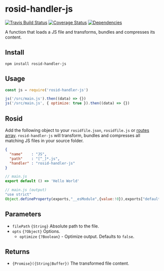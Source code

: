 # rosid-handler-js

[![Travis Build Status](https://travis-ci.org/electerious/rosid-handler-js.svg?branch=master)](https://travis-ci.org/electerious/rosid-handler-js) [![Coverage Status](https://coveralls.io/repos/github/electerious/rosid-handler-js/badge.svg?branch=master)](https://coveralls.io/github/electerious/rosid-handler-js?branch=master) [![Dependencies](https://david-dm.org/electerious/rosid-handler-js.svg)](https://david-dm.org/electerious/rosid-handler-js#info=dependencies)

A function that loads a JS file and transforms, bundles and compresses its content.

## Install

```
npm install rosid-handler-js
```

## Usage

```js
const js = require('rosid-handler-js')

js('/src/main.js').then((data) => {})
js('/src/main.js', { optimize: true }).then((data) => {})
```

## Rosid

Add the following object to your `rosidfile.json`, `rosidfile.js` or [routes array](https://github.com/electerious/Rosid#routes). `rosid-handler-js` will transform, bundles and compresses all matching JS files in your source folder.

```json
{
  "name"    : "JS",
  "path"    : "[^_]*.js",
  "handler" : "rosid-handler-js"
}
```

```js
// main.js
export default () => 'Hello World'
```

```js
// main.js (output)
"use strict"
Object.defineProperty(exports,"__esModule",{value:!0}),exports["default"]=function(){return"Hello World"}
```

## Parameters

- `filePath` `{String}` Absolute path to the file.
- `opts` `{?Object}` Options.
	- `optimize` `{?Boolean}` - Optimize output. Defaults to `false`.

## Returns

- `{Promise}({String|Buffer})` The transformed file content.